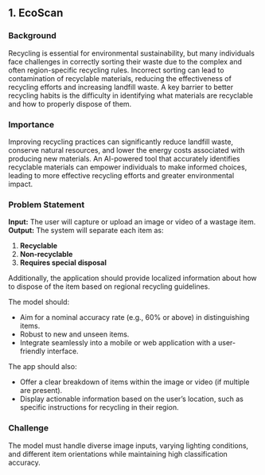 ## 1. EcoScan
### Background
Recycling is essential for environmental sustainability, but many individuals face challenges in correctly sorting their waste due to the complex and often region-specific recycling rules. Incorrect sorting can lead to contamination of recyclable materials, reducing the effectiveness of recycling efforts and increasing landfill waste. A key barrier to better recycling habits is the difficulty in identifying what materials are recyclable and how to properly dispose of them.

### Importance
Improving recycling practices can significantly reduce landfill waste, conserve natural resources, and lower the energy costs associated with producing new materials. An AI-powered tool that accurately identifies recyclable materials can empower individuals to make informed choices, leading to more effective recycling efforts and greater environmental impact.

### Problem Statement
**Input:** The user will capture or upload an image or video of a wastage item.  
**Output:** The system will separate each item as:
1. **Recyclable**
2. **Non-recyclable**
3. **Requires special disposal**

Additionally, the application should provide localized information about how to dispose of the item based on regional recycling guidelines.

The model should:
- Aim for a nominal accuracy rate (e.g., 60% or above) in distinguishing items.
- Robust to new and unseen items.
- Integrate seamlessly into a mobile or web application with a user-friendly interface.
  
The app should also:
- Offer a clear breakdown of items within the image or video (if multiple are present).
- Display actionable information based on the user’s location, such as specific instructions for recycling in their region.
  
### Challenge
The model must handle diverse image inputs, varying lighting conditions, and different item orientations while maintaining high classification accuracy.
